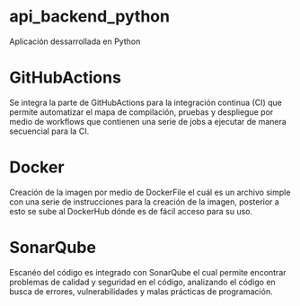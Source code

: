 # api_backend_python


Aplicación dessarrollada en Python

# GitHubActions
Se integra la parte de GitHubActions para la integración continua (CI) que permite automatizar el mapa de compilación, pruebas y despliegue por medio de workflows que contienen una serie de jobs a ejecutar de manera secuencial para la CI.

# Docker
Creación de la imagen por medio de DockerFile el cuál es un archivo simple con una serie de instrucciones para la creación de la imagen, posterior a esto se sube al DockerHub dónde es de fácil acceso para su uso.

# SonarQube
Escanéo del código es integrado con SonarQube el cual permite encontrar problemas de calidad y seguridad en el código, analizando el código en busca de errores, vulnerabilidades y malas prácticas de programación.
